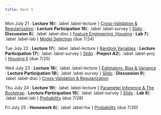 ```yaml
---
title: Week 5
---
```


Mon July 21
: **Lecture 16**{: .label .label-lecture } [Cross-Validation & Regularization](lecture/lec16)
    <!-- : [Note 1](https://ds100.org/course-notes/intro_lec/introduction.html) -->
: **Lecture Participation 16**{: .label .label-survey } [Slido]()
: **Discussion 8**{: .label .label-disc } [Feature Engineering, Housing]()
: **Lab 7**{: .label .label-lab } [Model Selection]() (due 7/24)

Tue July 22
: **Lecture 17**{: .label .label-lecture } [Random Variables](lecture/lec17)
: **Lecture Participation 17**{: .label .label-survey } [Slido]()
: **Project A2**{: .label .label-proj } [Housing II]() (due 7/25)

Wed July 23
: **Lecture 18**{: .label .label-lecture } [Estimators, Bias & Variance](lecture/lec18)
: **Lecture Participation 18**{: .label .label-survey } [Slido]()
: **Discussion 9**{: .label .label-disc } [Cross-Validation & Regularization]()

Thu July 24
: **Lecture 19**{: .label .label-lecture } [Parameter Inference & The Bootstrap](lecture/lec19)
: **Lecture Participation 19**{: .label .label-survey } [Slido]()
: **Lab 8**{: .label .label-lab } [Probability]() (due 7/28)

Fri July 25
: **Homework 6**{: .label .label-hw } [Probability]() (due 7/30)

